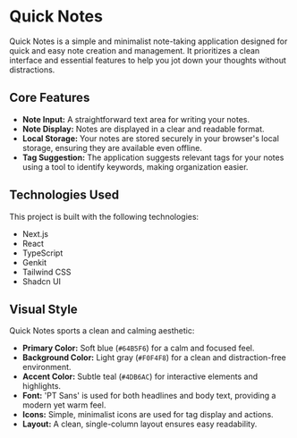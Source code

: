 # Quick Notes

Quick Notes is a simple and minimalist note-taking application designed for quick and easy note creation and management. It prioritizes a clean interface and essential features to help you jot down your thoughts without distractions.

## Core Features

*   **Note Input:** A straightforward text area for writing your notes.
*   **Note Display:** Notes are displayed in a clear and readable format.
*   **Local Storage:** Your notes are stored securely in your browser's local storage, ensuring they are available even offline.
*   **Tag Suggestion:** The application suggests relevant tags for your notes using a tool to identify keywords, making organization easier.

## Technologies Used

This project is built with the following technologies:

*   Next.js
*   React
*   TypeScript
*   Genkit
*   Tailwind CSS
*   Shadcn UI

## Visual Style

Quick Notes sports a clean and calming aesthetic:

*   **Primary Color:** Soft blue (`#64B5F6`) for a calm and focused feel.
*   **Background Color:** Light gray (`#F0F4F8`) for a clean and distraction-free environment.
*   **Accent Color:** Subtle teal (`#4DB6AC`) for interactive elements and highlights.
*   **Font:** 'PT Sans' is used for both headlines and body text, providing a modern yet warm feel.
*   **Icons:** Simple, minimalist icons are used for tag display and actions.
*   **Layout:** A clean, single-column layout ensures easy readability.



